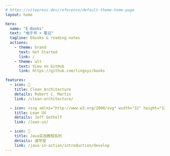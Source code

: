 ```yaml
---
# https://vitepress.dev/reference/default-theme-home-page
layout: home

hero:
  name: "E-Books"
  text: "电子书 + 笔记"
  tagline: Ebooks & reading notes
  actions:
    - theme: brand
      text: Get Started
      link: /
    - theme: alt
      text: View on GitHub
      link: https://github.com/lingxyz/books

features:
  - icon: 🚀
    title: Clean Architecture
    details: Robert C. Martin
    link: /clean-architecture/

  - icon: <svg xmlns="http://www.w3.org/2000/svg" width="32" height="32"><path fill="#41b883" d="M24.4 3.925H30l-14 24.15L2 3.925h10.71l3.29 5.6 3.22-5.6Z"/><path fill="#41b883" d="m2 3.925 14 24.15 14-24.15h-5.6L16 18.415 7.53 3.925Z"/><path fill="#35495e" d="M7.53 3.925 16 18.485l8.4-14.56h-5.18L16 9.525l-3.29-5.6Z"/></svg>
    title: Lean UX
    details: Jeff Gothelf
    link: /lean-ux/

  - icon: 📝
    title: Java实战教程系列
    details: 速学堂
    link: /java-in-action/introduction/develop
---
```

